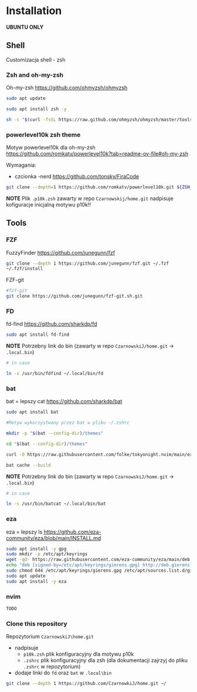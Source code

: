 # Installation 

**UBUNTU ONLY**

## Shell

Customizacja shell - zsh

### Zsh and oh-my-zsh

Oh-my-zsh https://github.com/ohmyzsh/ohmyzsh

```sh
sudo apt update

sudo apt install zsh -y

sh -c "$(curl -fsSL https://raw.github.com/ohmyzsh/ohmyzsh/master/tools/install.sh)"
```

### powerlevel10k zsh theme

Motyw powerlevel10k dla oh-my-zsh https://github.com/romkatv/powerlevel10k?tab=readme-ov-file#oh-my-zsh

Wymagania:
* czcionka -nerd https://github.com/tonsky/FiraCode

```sh
git clone --depth=1 https://github.com/romkatv/powerlevel10k.git ${ZSH_CUSTOM:-$HOME/.oh-my-zsh/custom}/themes/powerlevel10k
```
**NOTE** Plik `.p10k.zsh` zawarty w repo `Czarnowskij/home.git` nadpisuje kofiguracje inicjalną motywu p10k!!

## Tools

### FZF 

FuzzyFinder https://github.com/junegunn/fzf

```sh
git clone --depth 1 https://github.com/junegunn/fzf.git ~/.fzf
~/.fzf/install
```
FZF-git

```sh
#fzf-git
git clone https://github.com/junegunn/fzf-git.sh.git
```

### FD 

fd-find https://github.com/sharkdp/fd

```sh
sudo apt install fd-find
```

**NOTE** Potrzebny link do bin (zawarty w repo `CzarnowskiJ/home.git` -> `.local.bin`)

```sh
# in case 

ln -s /usr/bin/fdfind ~/.local/bin/fd
```

### bat 

bat = lepszy cat https://github.com/sharkdp/bat

```sh
sudo apt install bat

#Motyw wykorzystwany przez bat w pliku ~/.zshrc

mkdir -p "$(bat --config-dir)/themes"

cd "$(bat --config-dir)/themes"

curl -O https://raw.githubusercontent.com/folke/tokyonight.nvim/main/extras/sublime/tokyonight_night.tmTheme

bat cache --build
```

**NOTE** Potrzebny link do bin (zawarty w repo `CzarnowskiJ/home.git` -> `.local.bin`)

```sh
# in case 

ln -s /usr/bin/batcat ~/.local/bin/bat
```

### eza 

eza = lepszy ls https://github.com/eza-community/eza/blob/main/INSTALL.md

```sh
sudo apt install -y gpg
sudo mkdir -p /etc/apt/keyrings
wget -qO- https://raw.githubusercontent.com/eza-community/eza/main/deb.asc | sudo gpg --dearmor -o /etc/apt/keyrings/gierens.gpg
echo "deb [signed-by=/etc/apt/keyrings/gierens.gpg] http://deb.gierens.de stable main" | sudo tee /etc/apt/sources.list.d/gierens.list
sudo chmod 644 /etc/apt/keyrings/gierens.gpg /etc/apt/sources.list.d/gierens.list
sudo apt update
sudo apt install -y eza
```

### nvim 
```sh
TODO
```

### Clone this repository 

Repozytorium `CzarnowskiJ\home.git`
* nadpisuje 
	* `p10k.zsh` plik konfiguracyjny dla motywu p10k
	* `.zshrc` plik konfiguracyjny dla zsh (dla dokumentacji zajrzyj do pliku `.zshrc` w repozytorium)
* dodaje linki do `fd` oraz `bat` w `.local\bin`

```sh
git clone --depth 1 https://github.com/CzarnowkiJ/home.git ~/
```

